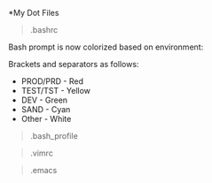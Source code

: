 *My Dot Files

>.bashrc

Bash prompt is now colorized based on environment:

Brackets and separators as follows:
- PROD/PRD - Red
- TEST/TST - Yellow
- DEV      - Green
- SAND     - Cyan
- Other    - White

>.bash_profile

>.vimrc

>.emacs
